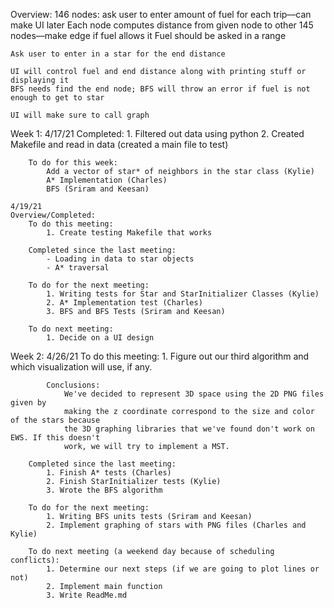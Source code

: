 Overview:
    146 nodes: ask user to enter amount of fuel for each trip––can make UI later
    Each node computes distance from given node to other 145 nodes––make edge if fuel allows it
    Fuel should be asked in a range

    Ask user to enter in a star for the end distance

    UI will control fuel and end distance along with printing stuff or displaying it
    BFS needs find the end node; BFS will throw an error if fuel is not enough to get to star

    UI will make sure to call graph

Week 1:
    4/17/21 
        Completed:
            1. Filtered out data using python
            2. Created Makefile and read in data (created a main file to test)

        To do for this week:
            Add a vector of star* of neighbors in the star class (Kylie)
            A* Implementation (Charles)
            BFS (Sriram and Keesan)

    4/19/21
    Overview/Completed:
        To do this meeting: 
            1. Create testing Makefile that works

        Completed since the last meeting:
            - Loading in data to star objects
            - A* traversal

        To do for the next meeting:
            1. Writing tests for Star and StarInitializer Classes (Kylie)
            2. A* Implementation test (Charles)
            3. BFS and BFS Tests (Sriram and Keesan)
        
        To do next meeting:
            1. Decide on a UI design

Week 2:
    4/26/21
        To do this meeting: 
            1. Figure out our third algorithm and which visualization will use, if any.

            Conclusions:
                We've decided to represent 3D space using the 2D PNG files given by
                making the z coordinate correspond to the size and color of the stars because 
                the 3D graphing libraries that we've found don't work on EWS. If this doesn't 
                work, we will try to implement a MST.

        Completed since the last meeting:
            1. Finish A* tests (Charles)
            2. Finish StarInitializer tests (Kylie)
            3. Wrote the BFS algorithm

        To do for the next meeting:
            1. Writing BFS units tests (Sriram and Keesan)
            2. Implement graphing of stars with PNG files (Charles and Kylie)
        
        To do next meeting (a weekend day because of scheduling conflicts):
            1. Determine our next steps (if we are going to plot lines or not)
            2. Implement main function
            3. Write ReadMe.md